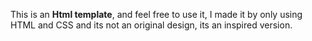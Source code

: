 This is an **Html template**, and feel free to use it, I made it by only using HTML and CSS and its not an original design, its an inspired version.
